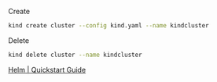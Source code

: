 Create
```bash
kind create cluster --config kind.yaml --name kindcluster
```

Delete
```bash
kind delete cluster --name kindcluster
```

[Helm \| Quickstart Guide](https://helm.sh/docs/intro/quickstart/)